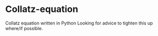 # Collatz-equation
Collatz equation written in Python
Looking for advice to tighten this up where/if possible.
